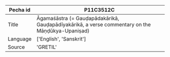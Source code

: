 |Pecha id | P11C3512C
| --- | --- 
|Title | Āgamaśāstra (= Gauḍapādakārikā, Gauḍapādīyakārikā, a verse commentary on the Māṇḍūkya-Upaniṣad) 
|Language | ['English', 'Sanskrit']
|Source | 'GRETIL'